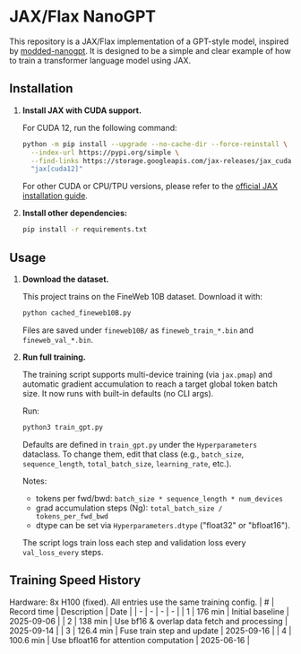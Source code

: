 # JAX/Flax NanoGPT

This repository is a JAX/Flax implementation of a GPT-style model, inspired by [modded-nanogpt](https://github.com/KellerJordan/modded-nanogpt). It is designed to be a simple and clear example of how to train a transformer language model using JAX.

## Installation

1.  **Install JAX with CUDA support.**

    For CUDA 12, run the following command:

    ```bash
    python -m pip install --upgrade --no-cache-dir --force-reinstall \
      --index-url https://pypi.org/simple \
      --find-links https://storage.googleapis.com/jax-releases/jax_cuda_releases.html \
      "jax[cuda12]"
    ```

    For other CUDA or CPU/TPU versions, please refer to the [official JAX installation guide](https://github.com/google/jax#installation).

2.  **Install other dependencies:**

    ```bash
    pip install -r requirements.txt
    ```

## Usage

1.  **Download the dataset.**

    This project trains on the FineWeb 10B dataset. Download it with:

    ```bash
    python cached_fineweb10B.py
    ```

    Files are saved under `fineweb10B/` as `fineweb_train_*.bin` and `fineweb_val_*.bin`.

2.  **Run full training.**

    The training script supports multi-device training (via `jax.pmap`) and automatic gradient accumulation to reach a target global token batch size. It now runs with built-in defaults (no CLI args).

    Run:

    ```bash
    python3 train_gpt.py
    ```

    Defaults are defined in `train_gpt.py` under the `Hyperparameters` dataclass. To change them, edit that class (e.g., `batch_size`, `sequence_length`, `total_batch_size`, `learning_rate`, etc.).

    Notes:

    - tokens per fwd/bwd: `batch_size * sequence_length * num_devices`
    - grad accumulation steps (Ng): `total_batch_size / tokens_per_fwd_bwd`
    - dtype can be set via `Hyperparameters.dtype` ("float32" or "bfloat16").

    The script logs train loss each step and validation loss every `val_loss_every` steps.

## Training Speed History

Hardware: 8x H100 (fixed). All entries use the same training config.
| # | Record time | Description | Date |
| - | - | - | - |
| 1 | 176 min | Initial baseline | 2025-09-06 |
| 2 | 138 min | Use bf16 & overlap data fetch and processing | 2025-09-14 |
| 3 | 126.4 min | Fuse train step and update | 2025-09-16 |
| 4 | 100.6 min | Use bfloat16 for attention computation | 2025-06-16 |
